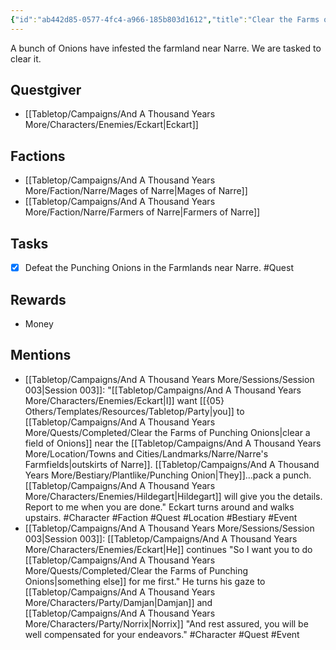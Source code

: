 ```yaml
---
{"id":"ab442d85-0577-4fc4-a966-185b803d1612","title":"Clear the Farms of Punching Onions","description":"A bunch of Onions have infested the farmland near Narre. We are tasked to clear it.","publish":true,"date_created":"Thursday, March 2nd 2023, 5:31:39 pm","date_modified":"Wednesday, April 10th 2024, 8:33:57 pm","cssclasses":["mado-heading"],"path":"Tabletop/Campaigns/And A Thousand Years More/Quests/Completed/Clear the Farms of Punching Onions.md","permalink":"/tabletop/campaigns/and-a-thousand-years-more/quests/completed/clear-the-farms-of-punching-onions/","PassFrontmatter":true}
---
```



A bunch of Onions have infested the farmland near Narre. We are tasked to clear it.

## Questgiver

- [[Tabletop/Campaigns/And A Thousand Years More/Characters/Enemies/Eckart\|Eckart]]

## Factions

- [[Tabletop/Campaigns/And A Thousand Years More/Faction/Narre/Mages of Narre\|Mages of Narre]]
- [[Tabletop/Campaigns/And A Thousand Years More/Faction/Narre/Farmers of Narre\|Farmers of Narre]]

## Tasks

- [x] Defeat the Punching Onions in the Farmlands near Narre. #Quest

## Rewards

- Money

## Mentions

- [[Tabletop/Campaigns/And A Thousand Years More/Sessions/Session 003\|Session 003]]: "[[Tabletop/Campaigns/And A Thousand Years More/Characters/Enemies/Eckart\|I]] want [[{05} Others/Templates/Resources/Tabletop/Party\|you]] to [[Tabletop/Campaigns/And A Thousand Years More/Quests/Completed/Clear the Farms of Punching Onions\|clear a field of Onions]] near the [[Tabletop/Campaigns/And A Thousand Years More/Location/Towns and Cities/Landmarks/Narre/Narre's Farmfields\|outskirts of Narre]]. [[Tabletop/Campaigns/And A Thousand Years More/Bestiary/Plantlike/Punching Onion\|They]]…pack a punch. [[Tabletop/Campaigns/And A Thousand Years More/Characters/Enemies/Hildegart\|Hildegart]] will give you the details. Report to me when you are done." Eckart turns around and walks upstairs. #Character #Faction #Quest #Location #Bestiary #Event
- [[Tabletop/Campaigns/And A Thousand Years More/Sessions/Session 003\|Session 003]]: [[Tabletop/Campaigns/And A Thousand Years More/Characters/Enemies/Eckart\|He]] continues "So I want you to do [[Tabletop/Campaigns/And A Thousand Years More/Quests/Completed/Clear the Farms of Punching Onions\|something else]] for me first." He turns his gaze to [[Tabletop/Campaigns/And A Thousand Years More/Characters/Party/Damjan\|Damjan]] and [[Tabletop/Campaigns/And A Thousand Years More/Characters/Party/Norrix\|Norrix]] "And rest assured, you will be well compensated for your endeavors." #Character #Quest #Event

